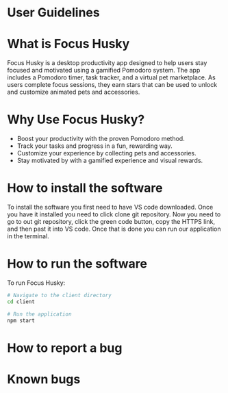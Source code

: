 # User Guidelines

# What is Focus Husky
Focus Husky is a desktop productivity app designed to help users stay focused and motivated using a gamified Pomodoro system. The app includes a Pomodoro timer, task tracker, and a virtual pet marketplace. As users complete focus sessions, they earn stars that can be used to unlock and customize animated pets and accessories.

# Why Use Focus Husky?
- Boost your productivity with the proven Pomodoro method.
- Track your tasks and progress in a fun, rewarding way.
- Customize your experience by collecting pets and accessories.
- Stay motivated by with a gamified experience and visual rewards.

# How to install the software
To install the software you first need to have VS code downloaded. Once you have it installed you need to click clone git repository. Now you need to go to out git repository, click the green code button, copy the HTTPS link, and then past it into VS code. Once that is done you can run our application in the terminal. 

# How to run the software
To run Focus Husky: 

```bash
# Navigate to the client directory
cd client

# Run the application
npm start
```

# How to report a bug

# Known bugs